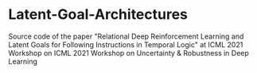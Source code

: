 # Latent-Goal-Architectures
Source code of the paper "Relational Deep Reinforcement Learning and Latent Goals for Following Instructions in Temporal Logic" at ICML 2021 Workshop on ICML 2021 Workshop on Uncertainty &amp; Robustness in Deep Learning 
